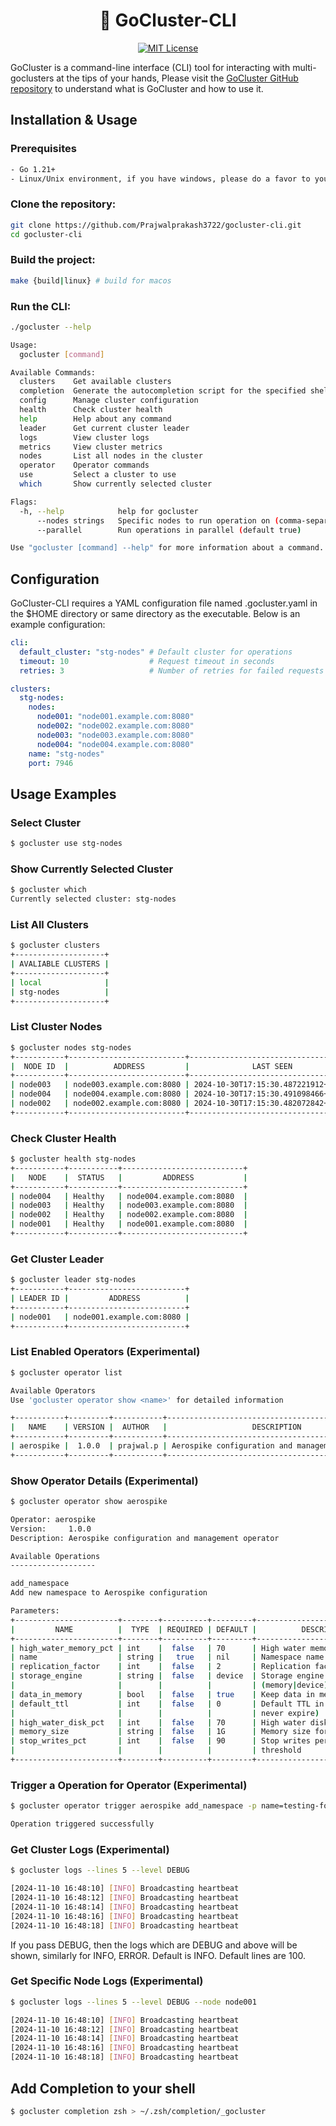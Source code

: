 <div align="center">

# 🌟 GoCluster-CLI

[![MIT License](https://img.shields.io/badge/License-MIT-blue.svg)](https://opensource.org/licenses/MIT)

</div>

GoCluster is a command-line interface (CLI) tool for interacting with multi-goclusters at the tips of your hands, Please visit the [GoCluster GitHub repository](https://github.com/Prajwalprakash3722/gocluster) to understand what is GoCluster and how to use it.

## Installation & Usage

### Prerequisites

```bash
- Go 1.21+
- Linux/Unix environment, if you have windows, please do a favor to yourself and throw it away:)
```
### Clone the repository:

```bash
git clone https://github.com/Prajwalprakash3722/gocluster-cli.git
cd gocluster-cli
```
### Build the project:

```bash
make {build|linux} # build for macos
```
### Run the CLI:

```bash
./gocluster --help

Usage:
  gocluster [command]

Available Commands:
  clusters    Get available clusters
  completion  Generate the autocompletion script for the specified shell
  config      Manage cluster configuration
  health      Check cluster health
  help        Help about any command
  leader      Get current cluster leader
  logs        View cluster logs
  metrics     View cluster metrics
  nodes       List all nodes in the cluster
  operator    Operator commands
  use         Select a cluster to use
  which       Show currently selected cluster

Flags:
  -h, --help            help for gocluster
      --nodes strings   Specific nodes to run operation on (comma-separated)
      --parallel        Run operations in parallel (default true)

Use "gocluster [command] --help" for more information about a command.
```

## Configuration

GoCluster-CLI requires a YAML configuration file named .gocluster.yaml in the $HOME directory or same directory as the executable. Below is an example configuration:

```yaml
cli:
  default_cluster: "stg-nodes" # Default cluster for operations
  timeout: 10                  # Request timeout in seconds
  retries: 3                   # Number of retries for failed requests

clusters:
  stg-nodes:
    nodes:
      node001: "node001.example.com:8080"
      node002: "node002.example.com:8080"
      node003: "node003.example.com:8080"
      node004: "node004.example.com:8080"
    name: "stg-nodes"
    port: 7946
```
## Usage Examples

### Select Cluster

```bash
$ gocluster use stg-nodes
```

### Show Currently Selected Cluster

```bash
$ gocluster which
Currently selected cluster: stg-nodes
```

### List All Clusters

```bash
$ gocluster clusters
+--------------------+
| AVALIABLE CLUSTERS |
+--------------------+
| local              |
| stg-nodes          |
+--------------------+
```

### List Cluster Nodes

```bash
$ gocluster nodes stg-nodes
+-----------+--------------------------+-------------------------------------+----------+
|  NODE ID  |          ADDRESS         |              LAST SEEN              |  STATE   |
+-----------+--------------------------+-------------------------------------+----------+
| node003   | node003.example.com:8080 | 2024-10-30T17:15:30.487221912+05:30| follower  |
| node004   | node004.example.com:8080 | 2024-10-30T17:15:30.491098466+05:30| follower  |
| node002   | node002.example.com:8080 | 2024-10-30T17:15:30.482072842+05:30| follower  |
+-----------+--------------------------+-------------------------------------+----------+
```

### Check Cluster Health

```bash
$ gocluster health stg-nodes
+-----------+-----------+---------------------------+
|   NODE    |  STATUS   |         ADDRESS           |
+-----------+-----------+---------------------------+
| node004   | Healthy   | node004.example.com:8080  |
| node003   | Healthy   | node003.example.com:8080  |
| node002   | Healthy   | node002.example.com:8080  |
| node001   | Healthy   | node001.example.com:8080  |
+-----------+-----------+---------------------------+
```

### Get Cluster Leader

```bash
$ gocluster leader stg-nodes
+-----------+--------------------------+
| LEADER ID |         ADDRESS          |
+-----------+--------------------------+
| node001   | node001.example.com:8080 |
+-----------+--------------------------+
```

### List Enabled Operators (Experimental)

```bash
$ gocluster operator list                                                                                                                     on  main [! ] via 🐹 v1.21.13 󰘧

Available Operators
Use 'gocluster operator show <name>' for detailed information

+-----------+---------+-----------+-------------------------------------------------+
|   NAME    | VERSION |  AUTHOR   |                   DESCRIPTION                   |
+-----------+---------+-----------+-------------------------------------------------+
| aerospike |  1.0.0  | prajwal.p | Aerospike configuration and management operator |
+-----------+---------+-----------+-------------------------------------------------+
```

### Show Operator Details (Experimental)

```bash
$ gocluster operator show aerospike

Operator: aerospike
Version:     1.0.0
Description: Aerospike configuration and management operator

Available Operations
-------------------

add_namespace
Add new namespace to Aerospike configuration

Parameters:
+-----------------------+--------+----------+---------+--------------------------------+
|         NAME          |  TYPE  | REQUIRED | DEFAULT |          DESCRIPTION           |
+-----------------------+--------+----------+---------+--------------------------------+
| high_water_memory_pct | int    |  false   | 70      | High water memory percentage   |
| name                  | string |   true   | nil     | Namespace name                 |
| replication_factor    | int    |  false   | 2       | Replication factor             |
| storage_engine        | string |  false   | device  | Storage engine type            |
|                       |        |          |         | (memory|device)                |
| data_in_memory        | bool   |  false   | true    | Keep data in memory            |
| default_ttl           | int    |  false   | 0       | Default TTL in seconds (0 =    |
|                       |        |          |         | never expire)                  |
| high_water_disk_pct   | int    |  false   | 70      | High water disk percentage     |
| memory_size           | string |  false   | 1G      | Memory size for namespace      |
| stop_writes_pct       | int    |  false   | 90      | Stop writes percentage         |
|                       |        |          |         | threshold                      |
+-----------------------+--------+----------+---------+--------------------------------+
```

### Trigger a Operation for Operator (Experimental)

```bash
$ gocluster operator trigger aerospike add_namespace -p name=testing-for-github -c config_path=/etc/aerospike/aerospike.conf -p high_water_disk_pct=40gocluster operator trigger aerospike add_namespace -p name=testing-for-github -c config_path=/etc/aerospike/aerospike.conf -p high_water_disk_pct=40

Operation triggered successfully
```

### Get Cluster Logs (Experimental)

```bash
$ gocluster logs --lines 5 --level DEBUG

[2024-11-10 16:48:10] [INFO] Broadcasting heartbeat
[2024-11-10 16:48:12] [INFO] Broadcasting heartbeat
[2024-11-10 16:48:14] [INFO] Broadcasting heartbeat
[2024-11-10 16:48:16] [INFO] Broadcasting heartbeat
[2024-11-10 16:48:18] [INFO] Broadcasting heartbeat
```

If you pass DEBUG, then the logs which are DEBUG and above will be shown, similarly for INFO, ERROR.  Default is INFO.
Default lines are 100.

### Get Specific Node Logs (Experimental)

```bash
$ gocluster logs --lines 5 --level DEBUG --node node001

[2024-11-10 16:48:10] [INFO] Broadcasting heartbeat
[2024-11-10 16:48:12] [INFO] Broadcasting heartbeat
[2024-11-10 16:48:14] [INFO] Broadcasting heartbeat
[2024-11-10 16:48:16] [INFO] Broadcasting heartbeat
[2024-11-10 16:48:18] [INFO] Broadcasting heartbeat
```

## Add Completion to your shell
```bash
$ gocluster completion zsh > ~/.zsh/completion/_gocluster
```

